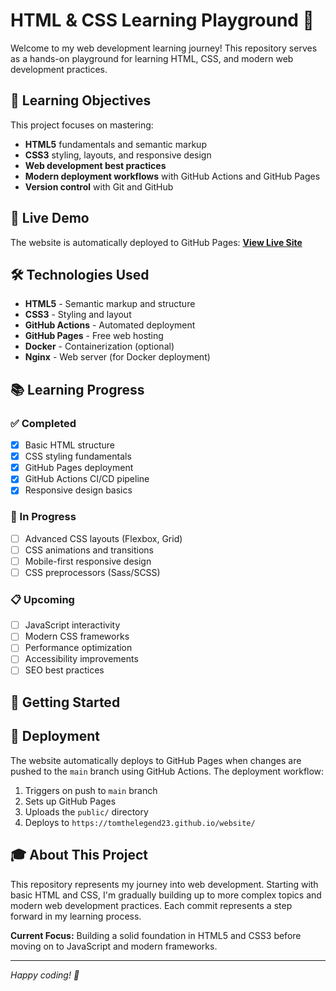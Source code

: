 # HTML & CSS Learning Playground 🎨

Welcome to my web development learning journey! This repository serves as a hands-on playground for learning HTML, CSS, and modern web development practices.

## 🎯 Learning Objectives

This project focuses on mastering:
- **HTML5** fundamentals and semantic markup
- **CSS3** styling, layouts, and responsive design
- **Web development best practices**
- **Modern deployment workflows** with GitHub Actions and GitHub Pages
- **Version control** with Git and GitHub

## 🚀 Live Demo

The website is automatically deployed to GitHub Pages: [**View Live Site**](https://tomthelegend23.github.io/website/)


## 🛠️ Technologies Used

- **HTML5** - Semantic markup and structure
- **CSS3** - Styling and layout
- **GitHub Actions** - Automated deployment
- **GitHub Pages** - Free web hosting
- **Docker** - Containerization (optional)
- **Nginx** - Web server (for Docker deployment)

## 📚 Learning Progress

### ✅ Completed
- [x] Basic HTML structure
- [x] CSS styling fundamentals
- [x] GitHub Pages deployment
- [x] GitHub Actions CI/CD pipeline
- [x] Responsive design basics

### 🔄 In Progress
- [ ] Advanced CSS layouts (Flexbox, Grid)
- [ ] CSS animations and transitions
- [ ] Mobile-first responsive design
- [ ] CSS preprocessors (Sass/SCSS)

### 📋 Upcoming
- [ ] JavaScript interactivity
- [ ] Modern CSS frameworks
- [ ] Performance optimization
- [ ] Accessibility improvements
- [ ] SEO best practices

## 🚀 Getting Started


## 🔄 Deployment

The website automatically deploys to GitHub Pages when changes are pushed to the `main` branch using GitHub Actions. The deployment workflow:

1. Triggers on push to `main` branch
2. Sets up GitHub Pages
3. Uploads the `public/` directory
4. Deploys to `https://tomthelegend23.github.io/website/`


## 🎓 About This Project

This repository represents my journey into web development. Starting with basic HTML and CSS, I'm gradually building up to more complex topics and modern web development practices. Each commit represents a step forward in my learning process.

**Current Focus:** Building a solid foundation in HTML5 and CSS3 before moving on to JavaScript and modern frameworks.

---

*Happy coding! 🚀*
